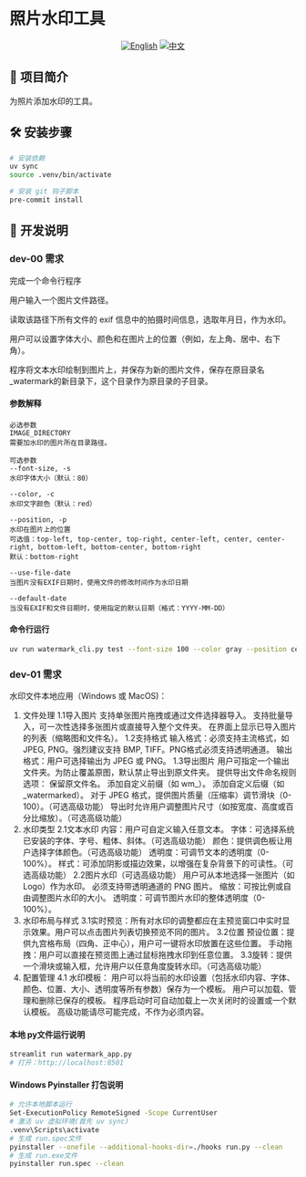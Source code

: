 # 照片水印工具

<div align="center">

[![English](https://img.shields.io/badge/lang-English-blue)](README.md)
[![中文](https://img.shields.io/badge/lang-中文-red)](README_CN.md)

</div>

## 📸 项目简介

为照片添加水印的工具。

## 🛠 安装步骤

```bash
# 安装依赖
uv sync
source .venv/bin/activate

# 安装 git 钩子脚本
pre-commit install
```

## 📝 开发说明

### dev-00 需求

完成一个命令行程序

用户输入一个图片文件路径。

读取该路径下所有文件的 exif 信息中的拍摄时间信息，选取年月日，作为水印。

用户可以设置字体大小、颜色和在图片上的位置（例如，左上角、居中、右下角）。

程序将文本水印绘制到图片上，并保存为新的图片文件，保存在原目录名_watermark的新目录下，这个目录作为原目录的子目录。

#### 参数解释

```text
必选参数
IMAGE_DIRECTORY
需要加水印的图片所在目录路径。

可选参数
--font-size, -s
水印字体大小（默认：80）

--color, -c
水印文字颜色（默认：red）

--position, -p
水印在图片上的位置
可选值：top-left, top-center, top-right, center-left, center, center-right, bottom-left, bottom-center, bottom-right
默认：bottom-right

--use-file-date
当图片没有EXIF日期时，使用文件的修改时间作为水印日期

--default-date
当没有EXIF和文件日期时，使用指定的默认日期（格式：YYYY-MM-DD）
```

#### 命令行运行

```bash
uv run watermark_cli.py test --font-size 100 --color gray --position center
```

### dev-01 需求

水印文件本地应用（Windows 或 MacOS)：

1. 文件处理
1.1导入图片
支持单张图片拖拽或通过文件选择器导入。
支持批量导入，可一次性选择多张图片或直接导入整个文件夹。
在界面上显示已导入图片的列表（缩略图和文件名）。
1.2支持格式
输入格式：必须支持主流格式，如 JPEG, PNG。强烈建议支持 BMP, TIFF。PNG格式必须支持透明通道。
输出格式：用户可选择输出为 JPEG 或 PNG。
1.3导出图片
用户可指定一个输出文件夹。为防止覆盖原图，默认禁止导出到原文件夹。
提供导出文件命名规则选项：
    保留原文件名。
    添加自定义前缀（如 wm_）。
    添加自定义后缀（如 _watermarked）。
对于 JPEG 格式，提供图片质量（压缩率）调节滑块（0-100）。（可选高级功能）
导出时允许用户调整图片尺寸（如按宽度、高度或百分比缩放）。（可选高级功能）
2. 水印类型
2.1文本水印
内容：用户可自定义输入任意文本。
字体：可选择系统已安装的字体、字号、粗体、斜体。（可选高级功能）
颜色：提供调色板让用户选择字体颜色。（可选高级功能）
透明度：可调节文本的透明度（0-100%）。
样式：可添加阴影或描边效果，以增强在复杂背景下的可读性。（可选高级功能）
2.2图片水印（可选高级功能）
用户可从本地选择一张图片（如Logo）作为水印。
必须支持带透明通道的 PNG 图片。
缩放：可按比例或自由调整图片水印的大小。
透明度：可调节图片水印的整体透明度（0-100%）。
3. 水印布局与样式
3.1实时预览：所有对水印的调整都应在主预览窗口中实时显示效果。用户可以点击图片列表切换预览不同的图片。
3.2位置
    预设位置：提供九宫格布局（四角、正中心），用户可一键将水印放置在这些位置。
    手动拖拽：用户可以直接在预览图上通过鼠标拖拽水印到任意位置。
3.3旋转：提供一个滑块或输入框，允许用户以任意角度旋转水印。（可选高级功能）
4. 配置管理
4.1 水印模板：
用户可以将当前的水印设置（包括水印内容、字体、颜色、位置、大小、透明度等所有参数）保存为一个模板。
用户可以加载、管理和删除已保存的模板。
程序启动时可自动加载上一次关闭时的设置或一个默认模板。
高级功能请尽可能完成，不作为必须内容。

#### 本地 py文件运行说明

```bash
streamlit run watermark_app.py
# 打开：http://localhost:8501
```

#### Windows Pyinstaller 打包说明

```bash
# 允许本地脚本运行
Set-ExecutionPolicy RemoteSigned -Scope CurrentUser
# 激活 uv 虚拟环境(首先 uv sync)
.venv\Scripts\activate
# 生成 run.spec文件
pyinstaller --onefile --additional-hooks-dir=./hooks run.py --clean
# 生成 run.exe文件
pyinstaller run.spec --clean
```
